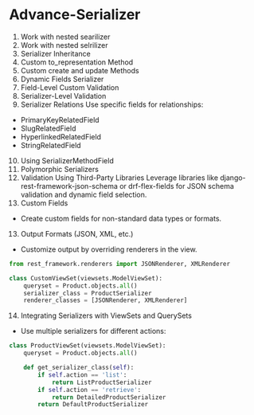 # Advance-Serializer
1. Work with nested searilizer
2. Work with nested selrilizer
3. Serializer Inheritance
4. Custom to_representation Method
5. Custom create and update Methods
6. Dynamic Fields Serializer
7. Field-Level Custom Validation
8. Serializer-Level Validation
9. Serializer Relations
Use specific fields for relationships:
 - PrimaryKeyRelatedField
 - SlugRelatedField
 - HyperlinkedRelatedField
 - StringRelatedField

10. Using SerializerMethodField
11. Polymorphic Serializers
12. Validation Using Third-Party Libraries
Leverage libraries like django-rest-framework-json-schema or drf-flex-fields for JSON schema validation and dynamic field selection.
12. Custom Fields
 - Create custom fields for non-standard data types or formats.

13. Output Formats (JSON, XML, etc.)
 - Customize output by overriding renderers in the view.
```python
from rest_framework.renderers import JSONRenderer, XMLRenderer

class CustomViewSet(viewsets.ModelViewSet):
    queryset = Product.objects.all()
    serializer_class = ProductSerializer
    renderer_classes = [JSONRenderer, XMLRenderer]

```
14. Integrating Serializers with ViewSets and QuerySets
- Use multiple serializers for different actions:
```python
class ProductViewSet(viewsets.ModelViewSet):
    queryset = Product.objects.all()

    def get_serializer_class(self):
        if self.action == 'list':
            return ListProductSerializer
        if self.action == 'retrieve':
            return DetailedProductSerializer
        return DefaultProductSerializer
```
